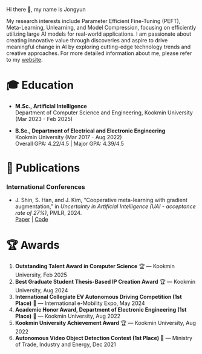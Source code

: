 
Hi there 👋, my name is Jongyun

My research interests include Parameter Efficient Fine-Tuning (PEFT), Meta-Learning, Unlearning, and Model Compression, focusing on efficiently utilizing large AI models for real-world applications. I am passionate about creating innovative value through discoveries and aspire to drive meaningful change in AI by exploring cutting-edge technology trends and creative approaches. For more detailed information about me, please refer to my [website](https://jjongyn.github.io/).


# 🎓 Education  

- **M.Sc., Artificial Intelligence**  
  Department of Computer Science and Engineering, Kookmin University (Mar 2023 - Feb 2025)

- **B.Sc., Department of Electrical and Electronic Engineering**  
  Kookmin University (Mar 2017 - Aug 2022)  
  Overall GPA: 4.22/4.5 | Major GPA: 4.39/4.5  

# 📜 Publications  

### International Conferences  
- J. Shin, S. Han, and J. Kim, “Cooperative meta-learning with gradient augmentation,” in *Uncertainty in Artificial Intelligence (UAI - acceptance rate of 27%)*, PMLR, 2024.  
  [Paper](https://arxiv.org/abs/2406.04639) | [Code](https://github.com/JJongyn/CML)
  
# 🏆 Awards  

1. **Outstanding Talent Award in Computer Science** 🏆 — Kookmin University, Feb 2025  
2. **Best Graduate Student Thesis-Based IP Creation Award** 🏆 — Kookmin University, Aug 2024  
3. **International Collegiate EV Autonomous Driving Competition (1st Place)** 🥇 — International e-Mobility Expo, May 2024  
4. **Academic Honor Award, Department of Electronic Engineering (1st Place)** 🥇 — Kookmin University, Aug 2022  
5. **Kookmin University Achievement Award** 🏆 — Kookmin University, Aug 2022  
6. **Autonomous Video Object Detection Contest (1st Place)** 🥇 — Ministry of Trade, Industry and Energy, Dec 2021  
